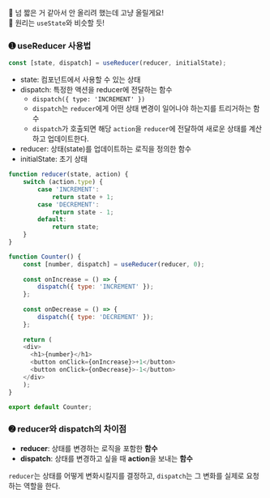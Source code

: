 💭 넘 짧은 거 같아서 안 올리려 했는데 고냥 올릴게요!  
💭 원리는 `useState`와 비슷할 듯!
  
### ➊ useReducer 사용법

```javascript
const [state, dispatch] = useReducer(reducer, initialState);
```

- state: 컴포넌트에서 사용할 수 있는 상태
- dispatch: 특정한 액션을 reducer에 전달하는 함수
    - `dispatch({ type: 'INCREMENT' })`
    - `dispatch`는 `reducer`에게 어떤 상태 변경이 일어나야 하는지를 트리거하는 함수
    - `dispatch`가 호출되면 해당 `action`을 `reducer`에 전달하여 새로운 상태를 계산하고 업데이트한다.
- reducer: 상태(state)를 업데이트하는 로직을 정의한 함수
- initialState: 초기 상태

```javascript
function reducer(state, action) {
	switch (action.type) {
		case 'INCREMENT':
			return state + 1;
		case 'DECREMENT':
			return state - 1;
		default:
			return state;
	}
}

function Counter() {
	const [number, dispatch] = useReducer(reducer, 0);
	
	const onIncrease = () => {
		dispatch({ type: 'INCREMENT' });
	};
	
	const onDecrease = () => {
		dispatch({ type: 'DECREMENT' });
	};
	
	return (
    <div>
      <h1>{number}</h1>
      <button onClick={onIncrease}>+1</button>
      <button onClick={onDecrease}>-1</button>
    </div>
	);
}

export default Counter;
```

### ➋ reducer와 dispatch의 차이점

- **reducer**: 상태를 변경하는 로직을 포함한 **함수**
- **dispatch**: 상태를 변경하고 싶을 때 **action**을 보내는 **함수**
  
`reducer`는 상태를 어떻게 변화시킬지를 결정하고, `dispatch`는 그 변화를 실제로 요청하는 역할을 한다.  
